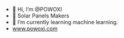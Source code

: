 - 👋 Hi, I’m @POWOXI
- 👀 Solar Panels Makers
- 🌱 I’m currently learning machine learning.
- www.powoxi.com
